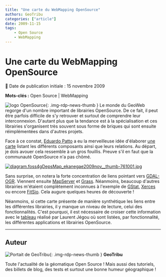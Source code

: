 ```yaml
---
title: "Une carte du WebMapping OpenSource"
authors: GeoTribu
categories: ["article"]
date: 2009-11-15
tags:
    - Open Source
    - WebMapping
---
```


# Une carte du WebMapping OpenSource

:calendar: Date de publication initiale : 15 novembre 2009

**Mots-clés :** Open Source | WebMapping

![logo OpenSource](https://cdn.geotribu.fr/img/logos-icones/opensource.png "Logo Open Source Foundation"){: .img-rdp-news-thumb } Le monde du GeoWeb regorge d'un nombre important de librairies OpenSource. De ce fait, il peut être parfois difficile de s'y retrouver et surtout de comprendre leur interconnexion. D'autant plus que la tendance est à la spécialisation et ces librairies s'organisent très souvent sous forme de briques qui sont ensuite réimplémentées dans d'autres projets.

Face à ce constat, [Eduardo Patto](http://blogdopatto.webmapit.com.br/2009/11/ferramentas-foss4g-mapa-de-dependencias.html) a eu la merveilleuse idée d'élaborer [une carte](http://anthologis.com/) listant les différents composants ainsi que leurs relations. Au départ, je dois avouer cela ressemble à un gros fouillis. Preuve s'il en faut que la communauté OpenSource n'a pas chômé.

[![diagram.foss4gDepsMap_ekanegae2009nov__thumb-761001.jpg](https://cdn.geotribu.fr/img/Blog/divers/diagram.foss4gDepsMap_ekanegae2009nov__thumb-761001.jpg)](http://www.webmapit.com.br/wiki/images/a/a1/Diagram.foss4gDepsMap_ekanegae2009nov.jpg)

Sans surprise, on notera la forte concentration de liens pointant vers [GDAL-OGR](http://www.gdal.org/). Viennent ensuite [MapServer](http://mapserver.org/) et [Grass](http://grass.itc.it/). Néanmoins, beaucoup d'autres librairies m'étaient complètement inconnues à l'exemple de [GStat](http://www.gstat.org/), [Xerces](http://xerces.apache.org/xerces-j/) ou encore [FitSio](http://heasarc.nasa.gov/fitsio/). Cela augure quelques heures de découverte !

Néanmoins, si cette carte présente de manière synthétique les liens entre les différentes librairies, il y manque un niveau de lecture, celui des fonctionnalités. C'est pourquoi, il est nécessaire de croiser cette information avec le [tableau](http://geotribu.net/node/73) réalisé par Laurent Jégou où sont listées, par fonctionnalité, les différentes applications et librairies OpenSource.

----

## Auteur

![Portait de GeoTribu](https://cdn.geotribu.fr/img/internal/charte/geotribu_logo_64x64.png){: .img-rdp-news-thumb }
**GeoTribu**

Toute l'actualité de la géomatique Open Source ! Mais aussi des tutoriels, des billets de blog, des tests et surtout une bonne humeur géographique !
